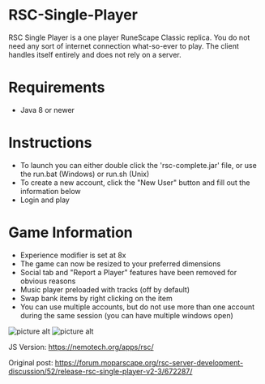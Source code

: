 # RSC-Single-Player
RSC Single Player is a one player RuneScape Classic replica. You do not need any sort of internet connection what-so-ever to play. The client handles itself entirely and does not rely on a server.

# Requirements
* Java 8 or newer

# Instructions
* To launch you can either double click the 'rsc-complete.jar' file, or use the run.bat (Windows) or run.sh (Unix)
* To create a new account, click the "New User" button and fill out the information below
* Login and play
    
# Game Information
* Experience modifier is set at 8x
* The game can now be resized to your preferred dimensions
* Social tab and "Report a Player" features have been removed for obvious reasons
* Music player preloaded with tracks (off by default)
* Swap bank items by right clicking on the item
* You can use multiple accounts, but do not use more than one account during the same session (you can have multiple windows open)

![picture alt](https://nemotech.org/rsc/mopar1.png "RSCSP1")
![picture alt](https://nemotech.org/rsc/mopar2.png "RSCSP2")

JS Version: https://nemotech.org/apps/rsc/

Original post: https://forum.moparscape.org/rsc-server-development-discussion/52/release-rsc-single-player-v2-3/672287/
